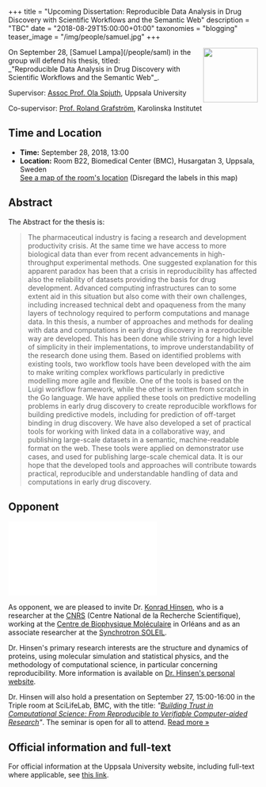 +++
title = "Upcoming Dissertation: Reproducible Data Analysis in Drug Discovery with Scientific Workflows and the Semantic Web"
description = "TBC"
date = "2018-08-29T15:00:00+01:00"
taxonomies = "blogging"
teaser_image = "/img/people/samuel.jpg"
+++

<img style="float: right; width: 110px;" src="/img/people/samuel.jpg">
On September 28, [Samuel Lampa](/people/saml) in the group will defend his thesis, titled:<br>_"Reproducible Data Analysis in Drug Discovery with Scientific Workflows and the Semantic Web"_.

Supervisor: [Assoc Prof. Ola Spjuth](/people/olas), Uppsala University

Co-supervisor: [Prof. Roland Grafström](https://ki.se/people/rolgra), Karolinska Institutet

## Time and Location

- **Time:** September 28, 2018, 13:00
- **Location:** Room B22, Biomedical Center (BMC), Husargatan 3, Uppsala, Sweden<br>[See a map of the room's location](http://bit.ly/2BTtYlz) (Disregard the labels in this map)

## Abstract

The Abstract for the thesis is:

> The pharmaceutical industry is facing a research and development
productivity crisis. At the same time we have access to more biological data
than ever from recent advancements in high-throughput experimental methods.
One suggested explanation for this apparent paradox has been that a crisis in
reproducibility has affected also the reliability of datasets providing the
basis for drug development. Advanced computing infrastructures can to some
extent aid in this situation but also come with their own challenges,
including increased technical debt and opaqueness from the many layers of
technology required to perform computations and manage data. In this thesis,
a number of approaches and methods for dealing with data and computations in
early drug discovery in a reproducible way are developed. This has been done
while striving for a high level of simplicity in their implementations, to
improve understandability of the research done using them. Based on
identified problems with existing tools, two workflow tools have been
developed with the aim to make writing complex workflows particularly in
predictive modelling more agile and flexible. One of the tools is based on
the Luigi workflow framework, while the other is written from scratch in the
Go language. We have applied these tools on predictive modelling problems in
early drug discovery to create reproducible workflows for building predictive
models, including for prediction of off-target binding in drug discovery. We
have also developed a set of practical tools for working with linked data in
a collaborative way, and publishing large-scale datasets in a semantic,
machine-readable format on the web. These tools were applied on demonstrator
use cases, and used for publishing large-scale chemical data. It is our hope
that the developed tools and approaches will contribute towards practical,
reproducible and understandable handling of data and computations in early
drug discovery.

## Opponent

![Dr. Konrad Hinsen](/img/samlthesis/khinsen.img)

As opponent, we are pleased to invite Dr. [Konrad Hinsen](http://khinsen.net/), who is a
researcher at the [CNRS](http://www.cnrs.fr/) (Centre National de la Recherche Scientifique),
working at the [Centre de Biophysique
Moléculaire](http://cbm.cnrs-orleans.fr/) in Orléans and as an associate
researcher at the [Synchrotron SOLEIL](http://www.synchrotron-soleil.fr/).

Dr. Hinsen's primary research interests are the structure and dynamics of
proteins, using molecular simulation and statistical physics, and the
methodology of computational science, in particular concerning
reproducibility. More information is available on [Dr. Hinsen's personal
website](http://khinsen.net/).

Dr. Hinsen will also hold a presentation on September 27, 15:00-16:00 in the
Triple room at SciLifeLab, BMC, with the title: *"[Building Trust in
Computational Science: From Reproducible to Verifiable Computer-aided
Research](/blog/khinsen-pres-2018/)"*. The seminar is open for all to attend. [Read more
&raquo;](/blog/khinsen-pres-2018/)


## Official information and full-text

For official information at the Uppsala University website, including full-text
where applicable, see [this link](http://uu.diva-portal.org/smash/record.jsf?pid=diva2%3A1242336&dswid=-9910).
